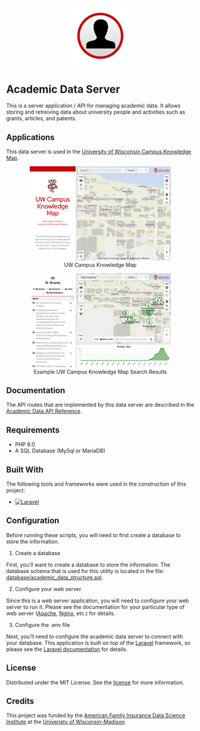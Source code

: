 <p align="center">
	<div align="center">
		<img src="./images/icon.svg" alt="Logo" style="width:33%">
	</div>
</p>

# Academic Data Server

This is a server application / API for managing academic data.  It allows storing and retreiving data about university people and activities such as grants, articles, and patents.

## Applications
This data server is used in the [University of Wisconsin Campus Knowledge Map](http://datascience.sharedigm.com/cmap).
<p align="center">
	<div align="center">
		<img src="./images/knowledge-map.png" alt="UW Campus Knowledge Map" style="width:75%">
		<div style="text-align:center">
			<label>UW Campus Knowledge Map</label>
		</div>
	</div>
</p>
<p align="center">
	<div align="center">
		<img src="./images/knowledge-map-grants.png" alt="UW Campus Knowledge Map Search Results" style="width:75%">
		<div style="text-align:center">
			<label>Example UW Campus Knowledge Map Search Results</label>
		</div>
	</div>
</p>

## Documentation
The API routes that are implemented by this data server are described in the
[Academic Data API Reference](docs/academic_data_api_reference.pdf).

## Requirements

- PHP 8.0
- A SQL Database (MySql or MariaDB)

## Built With

The following tools and frameworks were used in the construction of this project:

* [![Laravel][Laravel.com]][Laravel-url]

## Configuration

Before running these scripts, you will need to first create a database to store the information.

1. Create a database

First, you'll want to create a database to store the information.  The database schema that is used for this utility is located in the file: [database/academic_data_structure.sql](database/academic_data_structure.sql).

2. Configure your web server

Since this is a web server application, you will need to configure your web server to run it.  Please see the documentation for your particular type of web server ([Apache](https://httpd.apache.org), [Nginx](https://www.nginx.com), etc.) for details.

3. Configure the .env file

Next, you'll need to configure the academic data server to connect with your database.  This application is built on top of the [Laravel](https://laravel.com) framework, so please see the [Laravel documentation](https://laravel.com/docs/10.x/configuration) for details.

<!-- LICENSE -->
## License

Distributed under the MIT License. See the [license](./LICENSE.txt) for more information.

## Credits

This project was funded by the [American Family Insurance Data Science Institute](https://datascience.wisc.edu) at the [Univeristy of Wisconsin-Madison](https://www.wisc.edu)

<!-- MARKDOWN LINKS & IMAGES -->
<!-- https://www.markdownguide.org/basic-syntax/#reference-style-links -->
[contributors-shield]: https://img.shields.io/github/contributors/othneildrew/Best-README-Template.svg?style=for-the-badge
[contributors-url]: https://github.com/othneildrew/Best-README-Template/graphs/contributors
[forks-shield]: https://img.shields.io/github/forks/othneildrew/Best-README-Template.svg?style=for-the-badge
[forks-url]: https://github.com/othneildrew/Best-README-Template/network/members
[stars-shield]: https://img.shields.io/github/stars/othneildrew/Best-README-Template.svg?style=for-the-badge
[stars-url]: https://github.com/othneildrew/Best-README-Template/stargazers
[issues-shield]: https://img.shields.io/github/issues/othneildrew/Best-README-Template.svg?style=for-the-badge
[issues-url]: https://github.com/othneildrew/Best-README-Template/issues
[license-shield]: https://img.shields.io/github/license/othneildrew/Best-README-Template.svg?style=for-the-badge
[license-url]: https://github.com/othneildrew/Best-README-Template/blob/master/LICENSE.txt
[linkedin-shield]: https://img.shields.io/badge/-LinkedIn-black.svg?style=for-the-badge&logo=linkedin&colorB=555
[linkedin-url]: https://linkedin.com/in/othneildrew
[product-screenshot]: images/screenshot.png
[Next.js]: https://img.shields.io/badge/next.js-000000?style=for-the-badge&logo=nextdotjs&logoColor=white
[Next-url]: https://nextjs.org/
[React.js]: https://img.shields.io/badge/React-20232A?style=for-the-badge&logo=react&logoColor=61DAFB
[React-url]: https://reactjs.org/
[Vue.js]: https://img.shields.io/badge/Vue.js-35495E?style=for-the-badge&logo=vuedotjs&logoColor=4FC08D
[Vue-url]: https://vuejs.org/
[Angular.io]: https://img.shields.io/badge/Angular-DD0031?style=for-the-badge&logo=angular&logoColor=white
[Angular-url]: https://angular.io/
[Svelte.dev]: https://img.shields.io/badge/Svelte-4A4A55?style=for-the-badge&logo=svelte&logoColor=FF3E00
[Svelte-url]: https://svelte.dev/
[Laravel.com]: https://img.shields.io/badge/Laravel-FF2D20?style=for-the-badge&logo=laravel&logoColor=white
[Laravel-url]: https://laravel.com
[Bootstrap.com]: https://img.shields.io/badge/Bootstrap-563D7C?style=for-the-badge&logo=bootstrap&logoColor=white
[Bootstrap-url]: https://getbootstrap.com
[JQuery.com]: https://img.shields.io/badge/jQuery-0769AD?style=for-the-badge&logo=jquery&logoColor=white
[JQuery-url]: https://jquery.com